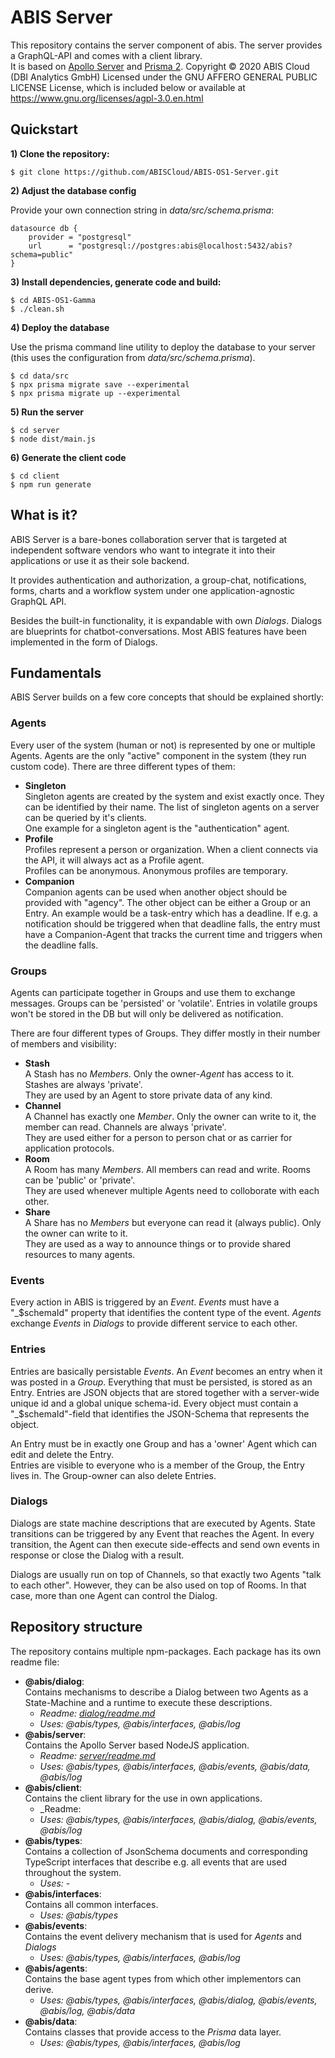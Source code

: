 # ABIS Server
This repository contains the server component of abis. The server provides a GraphQL-API and comes with a client library.  
It is based on [Apollo Server](https://www.apollographql.com/docs/apollo-server/) and [Prisma 2](https://www.prisma.io/).
Copyright © 2020 ABIS Cloud (DBI Analytics GmbH)
Licensed under the GNU AFFERO GENERAL PUBLIC LICENSE License, which is included below or available at https://www.gnu.org/licenses/agpl-3.0.en.html

## Quickstart
**1) Clone the repository:**  
```
$ git clone https://github.com/ABISCloud/ABIS-OS1-Server.git
```
**2) Adjust the database config**  
  
Provide your own connection string in _data/src/schema.prisma_:
```  
datasource db {
    provider = "postgresql"
    url      = "postgresql://postgres:abis@localhost:5432/abis?schema=public"
}
```
**3) Install dependencies, generate code and build:**
```  
$ cd ABIS-OS1-Gamma
$ ./clean.sh
```
**4) Deploy the database** 
  
Use the prisma command line utility to deploy the database to your server (this uses the configuration from _data/src/schema.prisma_).
```  
$ cd data/src
$ npx prisma migrate save --experimental
$ npx prisma migrate up --experimental
```
**5) Run the server**
```  
$ cd server
$ node dist/main.js
```
**6) Generate the client code**
```  
$ cd client
$ npm run generate
```

## What is it?
ABIS Server is a bare-bones collaboration server that is targeted at 
independent software vendors who want to integrate it into their applications or 
use it as their sole backend. 
  
It provides authentication and authorization, a group-chat, notifications, 
forms, charts and a workflow system under one application-agnostic GraphQL API.

Besides the built-in functionality, it is expandable with own _Dialogs_. 
Dialogs are blueprints for chatbot-conversations. 
Most ABIS features have been implemented in the form of Dialogs.     

## Fundamentals
ABIS Server builds on a few core concepts that should be explained shortly: 

### Agents  
Every user of the system (human or not) is represented by one or multiple Agents. 
Agents are the only "active" component in the system (they run custom  code). 
There are three different types of them:  
* **Singleton**  
Singleton agents are created by the system and exist exactly once. 
They can be identified by their name. 
The list of singleton agents on a server can be queried by it's clients.  
One example for a singleton agent is the "authentication" agent.  
* **Profile**  
Profiles represent a person or organization. 
When a client connects via the API, it will always act as a Profile agent.  
Profiles can be anonymous. Anonymous profiles are temporary.
* **Companion**  
Companion agents can be used when another object should be provided with "agency". 
The other object can be either a Group or an Entry. 
An example would be a task-entry which has a deadline. 
If e.g. a notification should be triggered when that deadline falls, 
the entry must have a Companion-Agent that tracks the current time and triggers when the deadline falls.  
  
### Groups  
Agents can participate together in Groups and use them to exchange messages. 
Groups can be 'persisted' or 'volatile'. 
Entries in volatile groups won't be stored in the DB but will only be delivered as notification.   
 
There are four different types of Groups. They differ mostly in their number of members and visibility:
* **Stash**  
A Stash has no _Members_. Only the owner-_Agent_ has access to it. Stashes are always 'private'.   
They are used by an Agent to store private data of any kind.  
* **Channel**  
A Channel has exactly one _Member_. 
Only the owner can write to it, the member can read. 
Channels are always 'private'.  
They are used either for a person to person chat or as carrier for application protocols.
* **Room**  
A Room has many _Members_. All members can read and write. Rooms can be 'public' or 'private'.  
They are used whenever multiple Agents need to colloborate with each other.
* **Share**  
A Share has no _Members_ but everyone can read it (always public). Only the owner can write to it.  
They are used as a way to announce things or to provide shared resources to many agents.

### Events
Every action in ABIS is triggered by an _Event_. _Events_ must have a "_$schemaId" property that identifies the content
type of the event. _Agents_ exchange _Events_ in _Dialogs_ to provide different service to each other.

### Entries
Entries are basically persistable _Events_. An _Event_ becomes an entry when it was posted in a _Group_.
Everything that must be persisted, is stored as an Entry. Entries are JSON objects that are 
stored together with a server-wide unique id and a global unique schema-id. 
Every object must contain a "_$schemaId"-field that identifies the JSON-Schema that represents the object.  

An Entry must be in exactly one Group and has a 'owner' Agent which can edit and delete the Entry.  
Entries are visible to everyone who is a member of the Group, the Entry lives in. 
The Group-owner can also delete Entries.

### Dialogs
Dialogs are state machine descriptions that are executed by Agents. 
State transitions can be triggered by any Event that reaches the Agent.
In every transition, the Agent can then execute side-effects and send own events in response or close the Dialog with a result.  

Dialogs are usually run on top of Channels, so that exactly two Agents "talk to each other".
However, they can be also used on top of Rooms. In that case, more than one Agent can control the Dialog.

## Repository structure
The repository contains multiple npm-packages. Each package has its own readme file:
* __@abis/dialog__:  
Contains mechanisms to describe a Dialog between two Agents as a State-Machine and a runtime 
to execute these descriptions.  
  * _Readme: [dialog/readme.md](dialog)_
  * _Uses: @abis/types, @abis/interfaces, @abis/log_
* __@abis/server__:  
Contains the Apollo Server based NodeJS application.  
  * _Readme: [server/readme.md](server)_
  * _Uses: @abis/types, @abis/interfaces, @abis/events, @abis/data, @abis/log_
* __@abis/client__:  
Contains the client library for the use in own applications.  
  * _Readme:
  * _Uses: @abis/types, @abis/interfaces, @abis/dialog, @abis/events, @abis/log_
* __@abis/types__:  
Contains a collection of JsonSchema documents and corresponding TypeScript interfaces that 
describe e.g. all events that are used throughout the system.
  * _Uses: -_ 
* __@abis/interfaces__:  
Contains all common interfaces.
  * _Uses: @abis/types_
* __@abis/events__:  
Contains the event delivery mechanism that is used for _Agents_ and _Dialogs_
  * _Uses: @abis/types, @abis/interfaces, @abis/log_
* __@abis/agents__:  
Contains the base agent types from which other implementors can derive.
  * _Uses: @abis/types, @abis/interfaces, @abis/dialog, @abis/events, @abis/log, @abis/data_
* __@abis/data__:  
Contains classes that provide access to the _Prisma_ data layer.
  * _Uses: @abis/types, @abis/interfaces, @abis/log_
  
